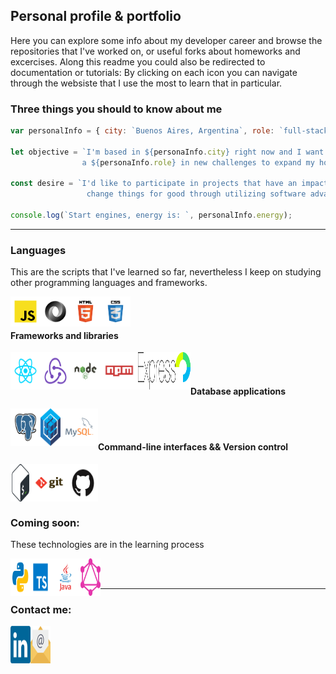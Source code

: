 ## Personal profile & portfolio

Here you can explore some info about my developer career and browse the repositories that I've worked on, or useful forks about homeworks and excercises.
Along this readme you could also be redirected to documentation or tutorials: By clicking on each icon you can navigate through the websiste that I use the most to learn that in particular.

<h3>Three things you should to know about me</h3>

```js
var personalInfo = { city: `Buenos Aires, Argentina`, role: `full-stack-engineer`, energy: `full`};

let objective = `I'm based in ${personaInfo.city} right now and I want to work remote full-time as
                a ${personaInfo.role} in new challenges to expand my horizon in software engineering.`;

const desire = `I'd like to participate in projects that have an impact on the world, to
                 change things for good through utilizing software advantages.`;

console.log(`Start engines, energy is: `, personalInfo.energy);
```

-----------------------------------------------
<h3>Languages</h3>
<p>This are the scripts that I've learned so far, nevertheless I keep on studying other programming languages and frameworks.</p>

<a href="https://developer.mozilla.org/en-US/docs/Web/JavaScript"><img alt="Javascript" src="https://raw.githubusercontent.com/triciopa/triciopa/main/logos/languages/javascript.svg" align="left" height="48" width="48" ></a>
<a href="https://developer.mozilla.org/en-US/docs/Web/JavaScript/Reference/Global_Objects/JSON"><img alt="Javascript" src="https://raw.githubusercontent.com/triciopa/triciopa/main/logos/others/json.svg" align="left" height="48" width="48" ></a>
<a href="https://www.w3schools.com/html/default.asp"><img alt="HTML5" src="https://raw.githubusercontent.com/triciopa/triciopa/main/logos/others/html.svg" align="left" height="48" width="48" ></a>
<a href="https://css-tricks.com/"><img alt="CSS3" src="https://raw.githubusercontent.com/triciopa/triciopa/main/logos/others/css.svg" align="left" height="48" width="48" ></a>
<br/><br/>

<h4>Frameworks and libraries</h4>
<a href="https://reactjs.org/docs/hello-world.html"><img alt="React" src="https://raw.githubusercontent.com/triciopa/triciopa/main/logos/frameworks/react.svg" align="left" height="60" width="48" ></a>
<a href="https://redux.js.org/tutorials/essentials/part-1-overview-concepts"><img alt="Redux" src="https://raw.githubusercontent.com/triciopa/triciopa/main/logos/frameworks/redux.svg" align="left" height="60" width="48" ></a>
<a href="https://nodejs.org/dist/latest-v14.x/docs/api/"><img alt="Node" src="https://raw.githubusercontent.com/triciopa/triciopa/main/logos/frameworks/nodejs.svg" align="left" height="60" width="48" ></a>
<a href="https://www.npmjs.com/"><img alt="NPM" src="https://raw.githubusercontent.com/triciopa/triciopa/main/logos/others/npm.svg" align="left" height="60" width="60" ></a>
<a href="https://expressjs.com/en/5x/api.html"><img alt="Express" src="https://raw.githubusercontent.com/triciopa/triciopa/main/logos/frameworks/expressjs2.svg"  align="left" height="60" width="60" ></a>
<a href="http://www.passportjs.org/docs/"><img alt="Passport" src="https://raw.githubusercontent.com/triciopa/triciopa/main/logos/frameworks/passportjs.svg"  align="left" height="60" width="24" ></a>
<br/><br/>

<h4>Database applications</h4>
<a href="https://www.postgresql.org/docs/13/index.html"><img alt="PostgreSQL" src="https://raw.githubusercontent.com/triciopa/triciopa/main/logos/databases/postgresql.svg" align="left" height="60" width="48" ></a>
<a href="https://sequelize.org/master/"><img alt="Sequelize" src="https://github.com/triciopa/triciopa/blob/main/logos/databases/sequelize.svg" align="left" height="60" width="32" ></a>
<a href="https://dev.mysql.com/doc/"><img alt="MySQL" src="https://raw.githubusercontent.com/triciopa/triciopa/main/logos/databases/mysql.svg" align="left" height="60" width="60" ></a>
<br/><br/>

<h4>Command-line interfaces && Version control</h4>
<a href="https://devdocs.io/bash/" target="_blank"><img alt="Bash" src="https://raw.githubusercontent.com/triciopa/triciopa/main/logos/languages/bash.svg" align="left" height="60" width="32" ></a>
<a href="https://git-scm.com/docs/gittutorial" target="_blank"><img alt="Git" src="https://raw.githubusercontent.com/triciopa/triciopa/main/logos/others/git.svg" align="left" height="60" width="60" ></a>
<a href="https://docs.github.com/es" target="_blank"><img alt="GitHub" src="https://raw.githubusercontent.com/triciopa/triciopa/main/logos/cloud/github.svg" align="left" height="60" width="48"></a>

<br/><br/>
-----------------------------------------------

<h3>Coming soon:</h3>
<p>These technologies are in the learning process</p>

<a href="https://docs.python.org/3/"><img alt="Python" src="https://raw.githubusercontent.com/triciopa/triciopa/main/logos/languages/python.svg" align="left" height="60" width="32" ></a>
<a href="https://www.typescriptlang.org/"><img alt="Typescript" src="https://raw.githubusercontent.com/triciopa/triciopa/main/logos/languages/typescript.svg" align="left" height="60" width="32" ></a>
<a href="https://docs.oracle.com/en/java/"><img alt="Java" src="https://raw.githubusercontent.com/triciopa/triciopa/main/logos/languages/java.svg" align="left" height="60" width="48" ></a>
<a href="https://graphql.org/learn/"><img alt="GraphQL" src="https://raw.githubusercontent.com/triciopa/triciopa/main/logos/databases/graphql.svg" align="left" height="60" width="32" ></a>

<br/><br/>

-----------------------------------------------
<h3>Contact me:</h3>
<a href="https://www.linkedin.com/in/patricio-alejandro-gatti/"><img alt="LinkedIn" src="https://raw.githubusercontent.com/triciopa/triciopa/main/logos/others/linkedin-icon-2.svg" align="left" height="60" width="32" ></a>
<a href="mailto:contacto@patriciogatti.ar"><img alt="E-mail" src="https://raw.githubusercontent.com/triciopa/triciopa/main/logos/others/email.svg" align="left" height="60" width="32" ></a>

<!--
**triciopa/triciopa** is a ✨ _special_ ✨ repository because its `README.md` (this file) appears on your GitHub profile.
Here are some ideas to get you started:

- 🔭 I’m currently working on ...
- 🌱 I’m currently learning ...
- 👯 I’m looking to collaborate on ...
- 🤔 I’m looking for help with ...
- 💬 Ask me about ...
- 📫 How to reach me: ...
- 😄 Pronouns: ...
- ⚡ Fun fact: ...
-->
